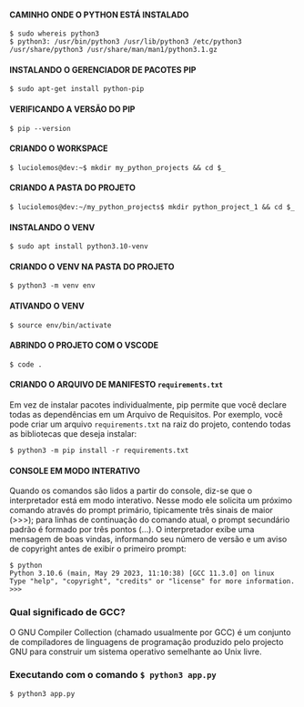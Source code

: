 #### CAMINHO ONDE O PYTHON ESTÁ INSTALADO
```
$ sudo whereis python3
$ python3: /usr/bin/python3 /usr/lib/python3 /etc/python3 /usr/share/python3 /usr/share/man/man1/python3.1.gz
```
#### INSTALANDO O GERENCIADOR DE PACOTES PIP
```
$ sudo apt-get install python-pip
```
#### VERIFICANDO A VERSÃO DO PIP
```
$ pip --version
```
#### CRIANDO O WORKSPACE
```
$ luciolemos@dev:~$ mkdir my_python_projects && cd $_
```
#### CRIANDO A PASTA DO PROJETO
```
$ luciolemos@dev:~/my_python_projects$ mkdir python_project_1 && cd $_
```
#### INSTALANDO O VENV
```
$ sudo apt install python3.10-venv
```
#### CRIANDO O VENV NA PASTA DO PROJETO
```
$ python3 -m venv env
```

#### ATIVANDO O VENV
```
$ source env/bin/activate
```

#### ABRINDO O PROJETO COM O VSCODE
```
$ code .
```

#### CRIANDO O ARQUIVO DE MANIFESTO `requirements.txt`
Em vez de instalar pacotes individualmente, pip permite que você declare todas as dependências em um Arquivo de Requisitos. Por exemplo, você pode criar um arquivo `requirements.txt` na raiz do projeto, contendo todas as bibliotecas que deseja instalar:
```
$ python3 -m pip install -r requirements.txt
```

#### CONSOLE EM MODO INTERATIVO
Quando os comandos são lidos a partir do console, diz-se que o interpretador está em modo interativo. Nesse modo ele solicita um próximo comando através do prompt primário, tipicamente três sinais de maior (>>>); para linhas de continuação do comando atual, o prompt secundário padrão é formado por três pontos (...). O interpretador exibe uma mensagem de boas vindas, informando seu número de versão e um aviso de copyright antes de exibir o primeiro prompt:
```
$ python
Python 3.10.6 (main, May 29 2023, 11:10:38) [GCC 11.3.0] on linux
Type "help", "copyright", "credits" or "license" for more information.
>>>
```
### Qual significado de GCC?
O GNU Compiler Collection (chamado usualmente por GCC) é um conjunto de compiladores de linguagens de programação produzido pelo projecto GNU para construir um sistema operativo semelhante ao Unix livre.


### Executando com o comando `$ python3 app.py`
```
$ python3 app.py
```